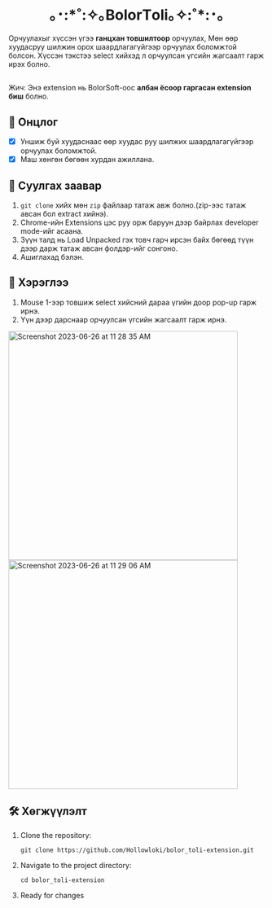 

<h1 align="center">｡･:*˚:✧｡BolorТoli｡✧:˚*:･｡</h1>

Oрчуулахыг хүссэн үгээ **ганцхан товшилтоор** орчуулах, Мөн өөр хуудасруу шилжин орох шаардлагагүйгээр орчуулах боломжтой болсон. Хүссэн тэкстээ select хийхэд л орчуулсан үгсийн жагсаалт гарж ирэх болно.

##

Жич: Энэ extension нь BolorSoft-oос **албан ёсоор гаргасан extension биш** болно.

## 🌟 Онцлог 

- [x] Уншиж буй хуудаснаас өөр хуудас руу шилжих шаардлагагүйгээр орчуулах боломжтой.
- [x] Маш хөнгөн бөгөөн хурдан ажиллана.
  
## 🚀 Суулгах заавар
1. ```git clone``` хийх мөн ```zip``` файлаар татаж авж болно.(zip-ээс татаж авсан бол extract хийнэ).
2. Chrome-ийн Extensions цэс руу орж баруун дээр байрлах developer mode-ийг асаана.
3. Зүүн талд нь Load Unpacked гэх товч гарч ирсэн байх бөгөөд түүн дээр дарж татаж авсан фолдэр-ийг сонгоно.
4. Ашиглахад бэлэн.

## 📙 Хэрэглээ
1. Mouse 1-ээр товшиж select хийсний дараа үгийн доор pop-up гарж ирнэ.
2. Үүн дээр дарснаар орчуулсан үгсийн жагсаалт гарж ирнэ.
<img width="450" alt="Screenshot 2023-06-26 at 11 28 35 AM" src="https://github.com/Hollowloki/bolor_toli-extension/assets/104183502/b3fd3b2b-c3e9-4f8f-a08f-85fe15b481ab">
<img width="450" alt="Screenshot 2023-06-26 at 11 29 06 AM" src="https://github.com/Hollowloki/bolor_toli-extension/assets/104183502/b7eaba26-67dc-4ac6-8766-55c64bbc8154">


## 🛠️ Хөгжүүлэлт

1. Clone the repository:
   ```
   git clone https://github.com/Hollowloki/bolor_toli-extension.git
   ```

2. Navigate to the project directory:
   ```
   cd bolor_toli-extension
   ```

3. Ready for changes
